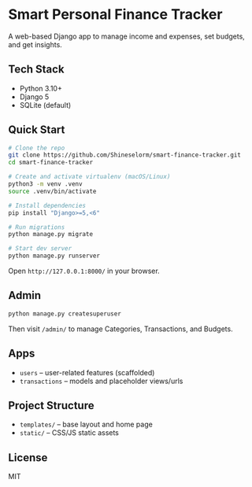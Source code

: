 # Smart Personal Finance Tracker

A web-based Django app to manage income and expenses, set budgets, and get insights.

## Tech Stack
- Python 3.10+
- Django 5
- SQLite (default)

## Quick Start
```bash
# Clone the repo
git clone https://github.com/Shineselorm/smart-finance-tracker.git
cd smart-finance-tracker

# Create and activate virtualenv (macOS/Linux)
python3 -m venv .venv
source .venv/bin/activate

# Install dependencies
pip install "Django>=5,<6"

# Run migrations
python manage.py migrate

# Start dev server
python manage.py runserver
```

Open `http://127.0.0.1:8000/` in your browser.

## Admin
```bash
python manage.py createsuperuser
```
Then visit `/admin/` to manage Categories, Transactions, and Budgets.

## Apps
- `users` – user-related features (scaffolded)
- `transactions` – models and placeholder views/urls

## Project Structure
- `templates/` – base layout and home page
- `static/` – CSS/JS static assets

## License
MIT
